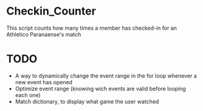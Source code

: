 # Checkin_Counter
This script counts how many times a member has checked-in for an Athletico Paranaense's match
# TODO
- A way to dynamically change the event range in the for loop whenever a new event has opened
- Optimize event range (knowing wich events are valid before looping each one)
- Match dictionary, to display what game the user watched
